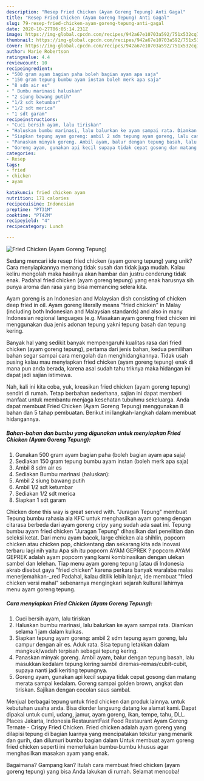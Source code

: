 ```yaml
---
description: "Resep Fried Chicken (Ayam Goreng Tepung) Anti Gagal"
title: "Resep Fried Chicken (Ayam Goreng Tepung) Anti Gagal"
slug: 79-resep-fried-chicken-ayam-goreng-tepung-anti-gagal
date: 2020-10-27T06:05:14.231Z
image: https://img-global.cpcdn.com/recipes/942a67e10703a592/751x532cq70/fried-chicken-ayam-goreng-tepung-foto-resep-utama.jpg
thumbnail: https://img-global.cpcdn.com/recipes/942a67e10703a592/751x532cq70/fried-chicken-ayam-goreng-tepung-foto-resep-utama.jpg
cover: https://img-global.cpcdn.com/recipes/942a67e10703a592/751x532cq70/fried-chicken-ayam-goreng-tepung-foto-resep-utama.jpg
author: Marie Robertson
ratingvalue: 4.4
reviewcount: 10
recipeingredient:
- "500 gram ayam bagian paha boleh bagian ayam apa saja"
- "150 gram tepung bumbu ayam instan boleh merk apa saja"
- "8 sdm air es"
- " Bumbu marinasi haluskan"
- "2 siung bawang putih"
- "1/2 sdt ketumbar"
- "1/2 sdt merica"
- "1 sdt garam"
recipeinstructions:
- "Cuci bersih ayam, lalu tiriskan"
- "Haluskan bumbu marinasi, lalu balurkan ke ayam sampai rata. Diamkan selama 1 jam dalam kulkas."
- "Siapkan tepung ayam goreng: ambil 2 sdm tepung ayam goreng, lalu campur dengan air es. Aduk rata. Sisa tepung letakkan dalam mangkuk/wadah terpisah sebagai tepung kering."
- "Panaskan minyak goreng. Ambil ayam, balur dengan tepung basah, lalu masukkan kedalam tepung kering sambil diremas-remas/cubit-cubit, supaya nanti jadi keriting tepungnya."
- "Goreng ayam, gunakan api kecil supaya tidak cepat gosong dan matang merata sampai kedalam. Goreng sampai golden brown, angkat dan tiriskan. Sajikan dengan cocolan saus sambal."
categories:
- Resep
tags:
- fried
- chicken
- ayam

katakunci: fried chicken ayam 
nutrition: 171 calories
recipecuisine: Indonesian
preptime: "PT31M"
cooktime: "PT42M"
recipeyield: "4"
recipecategory: Lunch

---
```



![Fried Chicken (Ayam Goreng Tepung)](https://img-global.cpcdn.com/recipes/942a67e10703a592/751x532cq70/fried-chicken-ayam-goreng-tepung-foto-resep-utama.jpg)

Sedang mencari ide resep fried chicken (ayam goreng tepung) yang unik? Cara menyiapkannya memang tidak susah dan tidak juga mudah. Kalau keliru mengolah maka hasilnya akan hambar dan justru cenderung tidak enak. Padahal fried chicken (ayam goreng tepung) yang enak harusnya sih punya aroma dan rasa yang bisa memancing selera kita.

Ayam goreng is an Indonesian and Malaysian dish consisting of chicken deep fried in oil. Ayam goreng literally means &#34;fried chicken&#34; in Malay (including both Indonesian and Malaysian standards) and also in many Indonesian regional languages (e.g. Masakan ayam goreng fried chicken ini menggunakan dua jenis adonan tepung yakni tepung basah dan tepung kering.

Banyak hal yang sedikit banyak mempengaruhi kualitas rasa dari fried chicken (ayam goreng tepung), pertama dari jenis bahan, kedua pemilihan bahan segar sampai cara mengolah dan menghidangkannya. Tidak usah pusing kalau mau menyiapkan fried chicken (ayam goreng tepung) enak di mana pun anda berada, karena asal sudah tahu triknya maka hidangan ini dapat jadi sajian istimewa.


Nah, kali ini kita coba, yuk, kreasikan fried chicken (ayam goreng tepung) sendiri di rumah. Tetap berbahan sederhana, sajian ini dapat memberi manfaat untuk membantu menjaga kesehatan tubuhmu sekeluarga. Anda dapat membuat Fried Chicken (Ayam Goreng Tepung) menggunakan 8 bahan dan 5 tahap pembuatan. Berikut ini langkah-langkah dalam membuat hidangannya.

<!--inarticleads1-->

##### Bahan-bahan dan bumbu yang digunakan untuk menyiapkan Fried Chicken (Ayam Goreng Tepung):

1. Gunakan 500 gram ayam bagian paha (boleh bagian ayam apa saja)
1. Sediakan 150 gram tepung bumbu ayam instan (boleh merk apa saja)
1. Ambil 8 sdm air es
1. Sediakan  Bumbu marinasi (haluskan):
1. Ambil 2 siung bawang putih
1. Ambil 1/2 sdt ketumbar
1. Sediakan 1/2 sdt merica
1. Siapkan 1 sdt garam


Chicken done this way is great served with. &#34;Juragan Tepung&#34; membuat Tepung bumbu rahasia ala KFC untuk menghasilkan ayam goreng dengan citarasa berbeda dari ayam goreng cripy yang sudah ada saat ini. Tepung bumbu ayam fried chicken &#34;Juragan Tepung&#34; dihasilkan dari penelitian dan seleksi ketat. Dari menu ayam bacok, large chicken ala shihlin, popcorn chicken atau chicken pop, chickentang dan sekarang kita ada inovasi terbaru lagi nih yaitu Apa sih itu popcorn AYAM GEPREK ? popcorn AYAM GEPREK adalah ayam popcorn yang kami kombinasikan dengan ulekan sambel dan lelehan. Tiap menu ayam goreng tepung [atau di Indonesia akrab disebut gaya &#34;fried chicken&#34; karena perkara banyak waralaba malas menerjemahkan-_red Padahal, kalau ditilik lebih lanjut, ide membuat &#34;fried chicken versi mahal&#34; sebenarnya mengingkari sejarah kultural lahirnya menu ayam goreng tepung. 

<!--inarticleads2-->

##### Cara menyiapkan Fried Chicken (Ayam Goreng Tepung):

1. Cuci bersih ayam, lalu tiriskan
1. Haluskan bumbu marinasi, lalu balurkan ke ayam sampai rata. Diamkan selama 1 jam dalam kulkas.
1. Siapkan tepung ayam goreng: ambil 2 sdm tepung ayam goreng, lalu campur dengan air es. Aduk rata. Sisa tepung letakkan dalam mangkuk/wadah terpisah sebagai tepung kering.
1. Panaskan minyak goreng. Ambil ayam, balur dengan tepung basah, lalu masukkan kedalam tepung kering sambil diremas-remas/cubit-cubit, supaya nanti jadi keriting tepungnya.
1. Goreng ayam, gunakan api kecil supaya tidak cepat gosong dan matang merata sampai kedalam. Goreng sampai golden brown, angkat dan tiriskan. Sajikan dengan cocolan saus sambal.


Menjual berbagai tepung untuk fried chicken dan produk lainnya. untuk kebutuhan usaha anda. Bisa diorder langsung datang ke alamat kami. Dapat dipakai untuk cumi, udang, jamur, ayam goreng, ikan, tempe, tahu, DLL. Places Jakarta, Indonesia RestaurantFast Food Restaurant Ayam Goreng Ternate - Crispy Fried Chicken. Fried chicken adalah ayam goreng yang dilapisi tepung di bagian luarnya yang mencipatakan tekstur yang menarik dan gurih, dan dilumuri bumbu bagian dalam Untuk membuat ayam goreng fried chicken seperti ini memerlukan bumbu-bumbu khusus agar menghasilkan masakan ayam yang enak. 

Bagaimana? Gampang kan? Itulah cara membuat fried chicken (ayam goreng tepung) yang bisa Anda lakukan di rumah. Selamat mencoba!
